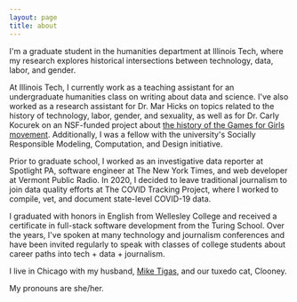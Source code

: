 ```yaml
---
layout: page
title: about
---
```


I'm a graduate student in the humanities department at Illinois Tech, where my research explores historical intersections between technology, data, labor, and gender.

At Illinois Tech, I currently work as a teaching assistant for an undergraduate humanities class on writing about data and science. I've also worked as a research assistant for Dr. Mar Hicks on topics related to the history of technology, labor, gender, and sexuality, as well as for Dr. Carly Kocurek on an NSF-funded project about [the history of the Games for Girls movement](https://www.iit.edu/news/looking-closer-games-girls-movement). Additionally, I was a fellow with the university's Socially Responsible Modeling, Computation, and Design initiative.

Prior to graduate school, I worked as an investigative data reporter at Spotlight PA, software engineer at The New York Times, and web developer at Vermont Public Radio. In 2020, I decided to leave traditional journalism to join data quality efforts at The COVID Tracking Project, where I worked to compile, vet, and document state-level COVID-19 data.

I graduated with honors in English from Wellesley College and received a certificate in full-stack software development from the Turing School. Over the years, I've spoken at many technology and journalism conferences and have been invited regularly to speak with classes of college students about career paths into tech + data + journalism. 

I live in Chicago with my husband, [Mike Tigas](https://mike.tig.as/), and our tuxedo cat, Clooney. 

My pronouns are she/her.